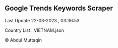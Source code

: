 

## Google Trends Keywords Scraper 
 
Last Update 22-03-2023 , 03:36:53

Country List :
VIETNAM.json



© Abdul Muttaqin 
